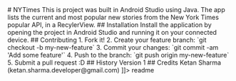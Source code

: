 <snippet>
  <content>
# NYTimes
This is project was built in Android Studio using Java.  The app lists the current and most popular new stories from the New York Times popular API, in a RecylerView.
## Installation
Install the application by opening the project in Android Studio and running it on your connected device.
## Contributing
1. Fork it!
2. Create your feature branch: `git checkout -b my-new-feature`
3. Commit your changes: `git commit -am 'Add some feature'`
4. Push to the branch: `git push origin my-new-feature`
5. Submit a pull request :D
## History
Version 1
## Credits
Ketan Sharma (ketan.sharma.developer@gmail.com)
]]></content>
  <tabTrigger>readme</tabTrigger>
</snippet>
